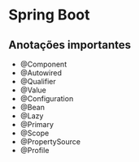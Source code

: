 # Spring Boot  

## Anotações importantes
- @Component
- @Autowired
- @Qualifier
- @Value
- @Configuration
- @Bean
- @Lazy
- @Primary
- @Scope
- @PropertySource
- @Profile
